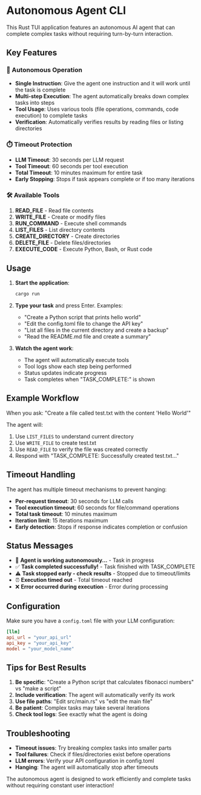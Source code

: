 # Autonomous Agent CLI

This Rust TUI application features an autonomous AI agent that can complete complex tasks without requiring turn-by-turn interaction.

## Key Features

### 🤖 Autonomous Operation
- **Single Instruction**: Give the agent one instruction and it will work until the task is complete
- **Multi-step Execution**: The agent automatically breaks down complex tasks into steps
- **Tool Usage**: Uses various tools (file operations, commands, code execution) to complete tasks
- **Verification**: Automatically verifies results by reading files or listing directories

### ⏱️ Timeout Protection
- **LLM Timeout**: 30 seconds per LLM request
- **Tool Timeout**: 60 seconds per tool execution
- **Total Timeout**: 10 minutes maximum for entire task
- **Early Stopping**: Stops if task appears complete or if too many iterations

### 🛠️ Available Tools
1. **READ_FILE** - Read file contents
2. **WRITE_FILE** - Create or modify files
3. **RUN_COMMAND** - Execute shell commands
4. **LIST_FILES** - List directory contents
5. **CREATE_DIRECTORY** - Create directories
6. **DELETE_FILE** - Delete files/directories
7. **EXECUTE_CODE** - Execute Python, Bash, or Rust code

## Usage

1. **Start the application**:
   ```bash
   cargo run
   ```

2. **Type your task** and press Enter. Examples:
   - "Create a Python script that prints hello world"
   - "Edit the config.toml file to change the API key"
   - "List all files in the current directory and create a backup"
   - "Read the README.md file and create a summary"

3. **Watch the agent work**:
   - The agent will automatically execute tools
   - Tool logs show each step being performed
   - Status updates indicate progress
   - Task completes when "TASK_COMPLETE:" is shown

## Example Workflow

When you ask: "Create a file called test.txt with the content 'Hello World'"

The agent will:
1. Use `LIST_FILES` to understand current directory
2. Use `WRITE_FILE` to create test.txt
3. Use `READ_FILE` to verify the file was created correctly
4. Respond with "TASK_COMPLETE: Successfully created test.txt..."

## Timeout Handling

The agent has multiple timeout mechanisms to prevent hanging:

- **Per-request timeout**: 30 seconds for LLM calls
- **Tool execution timeout**: 60 seconds for file/command operations
- **Total task timeout**: 10 minutes maximum
- **Iteration limit**: 15 iterations maximum
- **Early detection**: Stops if response indicates completion or confusion

## Status Messages

- 🤖 **Agent is working autonomously...** - Task in progress
- ✅ **Task completed successfully!** - Task finished with TASK_COMPLETE
- ⚠️ **Task stopped early - check results** - Stopped due to timeout/limits
- ⏰ **Execution timed out** - Total timeout reached
- ❌ **Error occurred during execution** - Error during processing

## Configuration

Make sure you have a `config.toml` file with your LLM configuration:

```toml
[llm]
api_url = "your_api_url"
api_key = "your_api_key"
model = "your_model_name"
```

## Tips for Best Results

1. **Be specific**: "Create a Python script that calculates fibonacci numbers" vs "make a script"
2. **Include verification**: The agent will automatically verify its work
3. **Use file paths**: "Edit src/main.rs" vs "edit the main file"
4. **Be patient**: Complex tasks may take several iterations
5. **Check tool logs**: See exactly what the agent is doing

## Troubleshooting

- **Timeout issues**: Try breaking complex tasks into smaller parts
- **Tool failures**: Check if files/directories exist before operations
- **LLM errors**: Verify your API configuration in config.toml
- **Hanging**: The agent will automatically stop after timeouts

The autonomous agent is designed to work efficiently and complete tasks without requiring constant user interaction! 